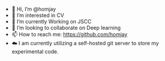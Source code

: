 - 👋 Hi, I’m @homjay
- 👀 I’m interested in CV
- 🌱 I’m currently Working on JSCC
- 💞️ I’m looking to collaborate on Deep learning
- 📫 How to reach me: https://github.com/homjay
- ☁️ I am currently utilizing a self-hosted git server to store my experimental code.

<!---
homjay/homjay is a ✨ special ✨ repository because its `README.md` (this file) appears on your GitHub profile.
You can click the Preview link to take a look at your changes.
--->
